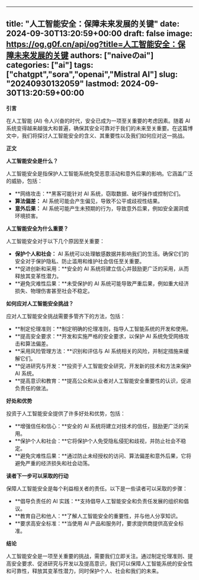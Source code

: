 
---
title: "人工智能安全：保障未来发展的关键"
date: 2024-09-30T13:20:59+00:00
draft: false
image: https://og.g0f.cn/api/og?title=人工智能安全：保障未来发展的关键
authors: ["naiveのai"]
categories: ["ai"]
tags: ["chatgpt","sora","openai","Mistral AI"]
slug: "20240930132059"
lastmod: 2024-09-30T13:20:59+00:00
---
**引言**

在人工智能 (AI) 令人兴奋的时代，安全已成为一项至关重要的考虑因素。随着 AI 系统变得越来越强大和普遍，确保其安全可靠对于我们的未来至关重要。在这篇博文中，我们将探讨人工智能安全的含义、其重要性以及我们如何应对这一挑战。

**正文**

**人工智能安全是什么？**

人工智能安全是指保护人工智能系统免受恶意活动和意外后果的影响。它涵盖广泛的威胁，包括：

* **网络攻击：**黑客可能针对 AI 系统，窃取数据、破坏操作或控制它们。
* **算法偏差：** AI 系统可能会产生偏见，导致不公平或歧视性结果。
* **意外后果：** AI 系统可能产生未预期的行为，导致意外后果，例如安全漏洞或环境损害。

**人工智能安全为什么重要？**

人工智能安全对于以下几个原因至关重要：

* **保护个人和社会：** AI 系统可以处理敏感数据并影响我们的生活。确保它们的安全对于保护隐私、防止滥用和维护社会信任至关重要。
* **促进创新和采用：**安全的 AI 系统将建立信心并鼓励更广泛的采用，从而释放其变革性潜力。
* **避免灾难性后果：**未受保护的 AI 系统可能导致严重后果，例如重大经济损失、物理伤害甚至社会不稳定。

**如何应对人工智能安全挑战？**

应对人工智能安全挑战需要多管齐下的方法，包括：

* **制定伦理准则：**制定明确的伦理准则，指导人工智能系统的开发和使用。
* **提高安全要求：**开发和实施严格的安全要求，以保护 AI 系统免受网络攻击和算法偏差。
* **采用风险管理方法：**识别和评估与 AI 系统相关的风险，并制定措施来缓解它们。
* **促进研究与开发：**投资于人工智能安全研究，开发新的技术和方法来保护 AI 系统。
* **提高意识和教育：**提高公众和从业者对人工智能安全重要性的认识，促进负责任的做法。

**好处和优势**

投资于人工智能安全提供了许多好处和优势，包括：

* **增强信任和信心：**安全的 AI 系统将建立对技术的信任，鼓励更广泛的采用。
* **保护个人和社会：**它将保护个人免受隐私侵犯和歧视，并防止社会不稳定。
* **避免灾难性后果：**通过防止未经授权的访问、算法偏差和意外后果，它将避免严重的经济损失和社会动荡。

**读者下一步可以采取的行动**

保障人工智能安全是每个利益相关者的责任。以下是一些读者可以采取的步骤：

* **倡导负责任的 AI 实践：**支持倡导人工智能安全和负责任发展的组织和倡议。
* **教育自己和他人：**了解人工智能安全的重要性，并与他人分享知识。
* **要求高安全标准：**当使用 AI 产品和服务时，要求提供商提供高安全标准。

**结论**

人工智能安全是一项至关重要的挑战，需要我们立即关注。通过制定伦理准则、提高安全要求、促进研究与开发以及提高意识，我们可以保障人工智能系统的安全性和可靠性，释放其变革性潜力，同时保护个人、社会和我们的未来。